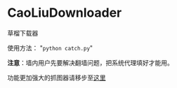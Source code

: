 # CaoLiuDownloader

草榴下载器

使用方法：
"`
python catch.py
`"

**注意**：墙内用户先要解决翻墙问题，把系统代理填好才能用。

功能更加强大的抓图器请移步至[这里](https://github.com/KanagiMiss/MoeDownloader)
